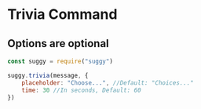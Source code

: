 # Trivia Command

## Options are optional

```js
const suggy = require("suggy")

suggy.trivia(message, {
    placeholder: "Choose...", //Default: "Choices..."
    time: 30 //In seconds, Default: 60
})
```
